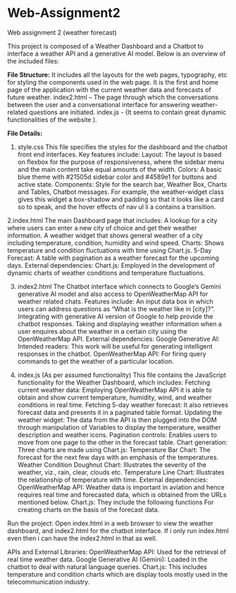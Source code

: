 # Web-Assignment2
Web assignment 2 (weather forecast)

This project is composed of a Weather Dashboard and a Chatbot to interface a weather API and a generative AI model. Below is an overview of the included files:

**File Structure:**
It includes all the layouts for the web pages, typography, etc for styling the components used in the web page.
It is the first and home page of the application with the current weather data and forecasts of future weather.
index2.html – The page through which the conversations between the user and a conversational interface for answering weather-related questions are initiated.
index.js - (It seems to contain great dynamic functionalities of the website ).


**File Details:**
1. style.css
This file specifies the styles for the dashboard and the chatbot front end interfaces. Key features include:
Layout: The layout is based on flexbox for the purpose of responsiveness, where the sidebar menu and the main content take equal amounts of the width.
Colors: A basic blue theme with #21505d sidebar color and #4589e1 for buttons and active state.
Components: Style for the search bar, Weather Box, Charts and Tables, Chatbot messages.
For example, the weather-widget class gives this widget a box-shadow and padding so that it looks like a card so to speak, and the hover effects of nav ul li a contains a transition.

2.index.html
The main  Dashboard page that includes:
A lookup for a city where users can enter a new city of choice and get their weather information.
A weather widget that shows general weather of a city including temperature, condition, humidity and wind speed.
Charts: Shows temperature and condition fluctuations with time using Chart.js.
5-Day Forecast: A table with pagination as a weather forecast for the upcoming days.
External dependencies:
Chart.js: Employed in the development of dynamic charts of weather conditions and temperature fluctuations.

3. index2.html
The Chatbot interface which connects to Google’s Gemini generative AI model and also access to OpenWeatherMap API for weather related chats. Features include:
An input data box in which users can address questions as “What is the weather like in [city]?”.
Integrating with generative AI version of Google to help provide the chatbot responses.
Taking and displaying weather information when a user enquires about the weather in a certain city using the OpenWeatherMap API.
External dependencies:
Google Generative AI: Intended readers: This work will be useful for generating intelligent responses in the chatbot.
OpenWeatherMap API: For firing query commands to get the weather of a particular location.

5. index.js (As per assumed functionality)
This file contains the JavaScript functionality for the Weather Dashboard, which includes:
Fetching current weather data: Employing OpenWeatherMap API it is able to obtain and show current temperature, humidity, wind, and weather conditions in real time.
Fetching 5-day weather forecast: It also retrieves forecast data and presents it in a paginated table format.
Updating the weather widget: The data from the API is then plugged into the DOM through manipulation of Variables to display the temperature, weather description and weather icons.
Pagination controls: Enables users to move from one page to the other in the forecast table.
Chart generation: Three charts are made using Chart.js:
Temperature Bar Chart: The forecast for the next few days with an emphasis of the temperatures.
Weather Condition Doughnut Chart: Illustrates the severity of the weather, viz., rain, clear, clouds etc.
Temperature Line Chart: Illustrates the relationship of temperature with time.
External dependencies:
OpenWeatherMap API: Weather data is important in aviation and hence requires real time and forecasted data, which is obtained from the URLs mentioned below.
Chart.js: They include the following functions For creating charts on the basis of the forecast data.

Run the project:
Open index.html in a web browser to view the weather dashboard, and index2.html for the chatbot interface.
If i only run index.html even then i can have the index2.html in that as well.

APIs and External Libraries:
OpenWeatherMap API: Used for the retrieval of real time weather data.
Google Generative AI (Gemini): Loaded in the chatbot to deal with natural language queries.
Chart.js: This includes temperature and condition charts which are display tools mostly used in the telecommunication industry.
